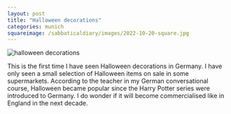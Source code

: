 ```yaml
---
layout: post
title: "Halloween decorations"
categories: munich
squareimage: /sabbaticaldiary/images/2022-10-20-square.jpg
---
```

<img src="/sabbaticaldiary/images/2022-10-20.jpg" alt="halloween decorations" class="center">

This is the first time I have seen Halloween decorations in Germany. I have only seen a small selection of Halloween items on sale in some supermarkets. According to the teacher in my German conversational course, Halloween became popular since the Harry Potter series were introduced to Germany. I do wonder if it will become commercialised like in England in the next decade.